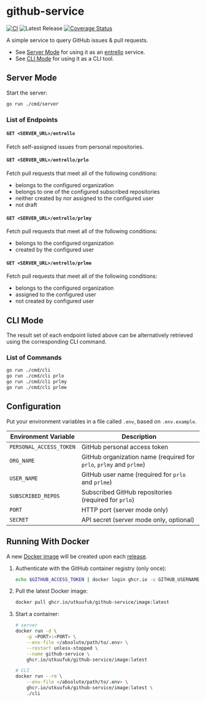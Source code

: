 # github-service
[![CI](https://github.com/utkuufuk/github-service/actions/workflows/ci.yml/badge.svg)](https://github.com/utkuufuk/github-service/actions/workflows/ci.yml)
![Latest Release](https://img.shields.io/github/release/utkuufuk/github-service.svg)
[![Coverage Status](https://coveralls.io/repos/github/utkuufuk/github-service/badge.svg)](https://coveralls.io/github/utkuufuk/github-service)

A simple service to query GitHub issues & pull requests.
* See [Server Mode](#server-mode) for using it as an [entrello](https://github.com/utkuufuk/entrello) service.
* See [CLI Mode](#cli-mode) for using it as a CLI tool.

## Server Mode
Start the server:
```sh
go run ./cmd/server
```

### List of Endpoints
#### `GET <SERVER_URL>/entrello`
Fetch self-assigned issues from personal repositories.

#### `GET <SERVER_URL>/entrello/prlo`
Fetch pull requests that meet all of the following conditions:
- belongs to the configured organization
- belongs to one of the configured subscribed repositories
- neither created by nor assigned to the configured user
- not draft

#### `GET <SERVER_URL>/entrello/prlmy`
Fetch pull requests that meet all of the following conditions:
- belongs to the configured organization
- created by the configured user

#### `GET <SERVER_URL>/entrello/prlme`
Fetch pull requests that meet all of the following conditions:
- belongs to the configured organization
- assigned to the configured user
- not created by configured user

## CLI Mode
The result set of each endpoint listed above can be alternatively retrieved using the corresponding CLI command.

### List of Commands
```sh
go run ./cmd/cli
go run ./cmd/cli prlo
go run ./cmd/cli prlmy
go run ./cmd/cli prlme
```

## Configuration
Put your environment variables in a file called `.env`, based on `.env.example`.

| Environment Variable | Description |
|-|-|
| `PERSONAL_ACCESS_TOKEN` | GitHub personal access token |
| `ORG_NAME` | GitHub organization name (required for `prlo`, `prlmy` and `prlme`) |
| `USER_NAME` | GitHub user name (required for `prlo` and `prlme`) |
| `SUBSCRIBED_REPOS` | Subscribed GitHub repositories (required for `prlo`) |
| `PORT` | HTTP port (server mode only) |
| `SECRET` | API secret (server mode only, optional) |


## Running With Docker
A new [Docker image](https://github.com/utkuufuk?tab=packages&repo_name=github-service) will be created upon each [release](https://github.com/utkuufuk/github-service/releases).

1. Authenticate with the GitHub container registry (only once):
    ```sh
    echo $GITHUB_ACCESS_TOKEN | docker login ghcr.io -u GITHUB_USERNAME --password-stdin
    ```

2. Pull the latest Docker image:
    ```sh
    docker pull ghcr.io/utkuufuk/github-service/image:latest
    ```

3. Start a container:
    ```sh
    # server
    docker run -d \
        -p <PORT>:<PORT> \
        --env-file </absolute/path/to/.env> \
        --restart unless-stopped \
        --name github-service \
        ghcr.io/utkuufuk/github-service/image:latest

    # CLI
    docker run --rm \
        --env-file </absolute/path/to/.env> \
        ghcr.io/utkuufuk/github-service/image:latest \
        ./cli
    ```

